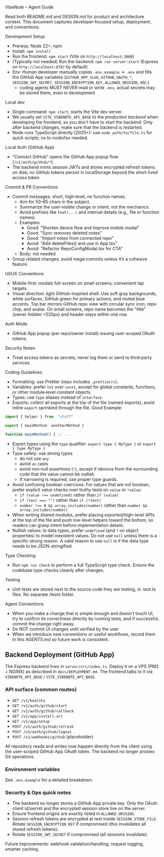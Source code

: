VibeNote – Agent Guide

Read both README.md and DESIGN.md for product and architecture context. This document captures developer‑focused setup, deployment, and conventions.

Development Setup

- Prereqs: Node 22+, npm
- Install: `npm install`
- Run the frontend: `npm start` (Vite on `http://localhost:3000`)
- (Typically not needed) Run the backend: `npm run server:start` (Express on `http://localhost:8787` by default)
- Env: Human developer manually copies `.env.example` → `.env` and fills the GitHub App variables (`GITHUB_APP_SLUG`, `GITHUB_OAUTH_*`, `SESSION_JWT_SECRET`, `SESSION_ENCRYPTION_KEY`, `ALLOWED_ORIGINS`, etc.)
  - coding agents MUST NEVER read or write `.env`, actual secrets may be stored there, even in development

Local dev

- Single command: `npm start`, starts the Vite dev server.
- We usually set `VITE_VIBENOTE_API_BASE` to the _production backend_ when developing the frontend, so you don't have to start the backend. Only after backend changes, make sure that the backend is restarted.
- Node runs TypeScript directly (2025+): use `node path/to/file.ts` for quick scripts; no ts-node/tsx needed.

Local Auth (GitHub App)

- “Connect GitHub” opens the GitHub App popup flow (`/v1/auth/github/*`).
- The backend mints session JWTs and stores encrypted refresh tokens on disk; no GitHub tokens persist in localStorage beyond the short-lived access token.

Commit & PR Conventions

- Commit messages: short, high‑level, no function names.
  - Aim for 50–65 chars in the subject.
  - Summarize the user‑visible change or intent, not the mechanics.
  - Avoid prefixes like `feat(...)` and internal details (e.g., file or function names).
  - Examples:
    - Good: "Shorten device flow and improve mobile modal"
    - Good: "Sync removes deleted notes"
    - Good: "Import notes from connected repo"
    - Avoid: "Add deleteFiles() and use in App.tsx"
    - Avoid: "Refactor RepoConfigModal.tsx for CTA"
  - Body: not needed
- Group related changes; avoid mega‑commits unless it’s a cohesive feature.

UI/UX Conventions

- Mobile-first: modals full-screen on small screens; convenient tap targets.
- Visual direction: light GitHub-inspired shell. Use soft gray backgrounds, white surfaces, GitHub green for primary actions, and muted blue accents. Top bar mirrors GitHub repo view with circular sync icon, repo chip, and avatar. On small screens, repo name becomes the "title" (owner hidden <520px) and header stays within one row.

Auth Mode

- GitHub App popup (per repo/owner install) issuing user-scoped OAuth tokens.

Security Notes

- Treat access tokens as secrets; never log them or send to third‑party services.

Coding Guidelines

- Formatting: use Prettier (repo includes `.prettierrc`).
- Variables: prefer `let` over `const`, except for global constants, functions, or other module‑level constant objects.
- Types: use `type` aliases instead of `interface`.
- Exports: collect all exports at the top of the file (named exports), avoid inline `export` sprinkled through the file. Good Example:

```ts
import { helper } from  "stuff"

export { mainMethod, anotherMethod }

function mainMethod() { // ...
```

- Export types using the `type` qualifier: `export type { MyType }` or `export { type MyType }`
- Type safety: use strong types
  - do not use `any`
  - avoid `as` casts
  - avoid non‑null assertions (`!`), except if obvious from the surrounding code that the value cannot be nullish
  - If narrowing is required, use proper type guards.
- Avoid confusing boolean coercions: For values that are not boolean, prefer explicit value checks over truthy tests on `value` or `!value`:
  - `if (value !== undefined)` rather than `if (value)`
  - `if (text === "")` rather than `if (!text)`
  - `number !== 0 && array.includes(number)` rather than `number && array.includes(number)`
- When writing shared modules, prefer placing exported/high-level APIs at the top of the file and push low-level helpers toward the bottom, so readers can grasp intent before implementation details.
- Nullish values: In data types, prefer `undefined` (and `?` on object properties) to model inexistent values. Do not use `null` unless there is a specific strong reason. A valid reason to use `null` is if the data type needs to be JSON-stringified.

Type Checking

- Run `npm run check` to perform a full TypeScript type check. Ensure the codebase type checks cleanly after changes.

Testing

- Unit tests are stored next to the source code they are testing, in .test.ts files. No separate /tests folder.

Agent Conventions

- When you make a change that is simple enough and doesn't touch UI, try to confirm its correctness directly by running tests, and if successful, commit the change right away.
- Do NOT commit UI changes until verified by the user
- When we introduce new conventions or useful workflows, record them in this AGENTS.md so future work is consistent.

## Backend Deployment (GitHub App)

The Express backend lives in `server/src/index.ts`. Deploy it on a VPS (PM2 + NGINX) as described in `docs/DEPLOYMENT.md`. The frontend talks to it via `VIBENOTE_API_BASE` / `VITE_VIBENOTE_API_BASE`.

### API surface (common routes)

- `GET /v1/healthz`
- `GET /v1/auth/github/start`
- `GET /v1/auth/github/callback`
- `GET /v1/app/install-url`
- `GET /v1/app/setup`
- `POST /v1/auth/github/refresh`
- `POST /v1/auth/github/logout`
- `POST /v1/webhooks/github` (placeholder)

All repository reads and writes now happen directly from the client using the user-scoped GitHub App OAuth token. The backend no longer proxies Git operations.

### Environment variables

See `.env.example` for a detailed breakdown.

### Security & Ops quick notes

- The backend no longer stores a GitHub App private key. Only the OAuth client id/secret and the encrypted session store live on the server.
- Ensure frontend origins are exactly listed in `ALLOWED_ORIGINS`.
- Session refresh tokens are encrypted at rest inside `SESSION_STORE_FILE`. Rotate `SESSION_ENCRYPTION_KEY` if compromised (this invalidates all stored refresh tokens).
- Rotate `SESSION_JWT_SECRET` if compromised (all sessions invalidate).

Future improvements: webhook validation/handling, request logging, smarter caching.
